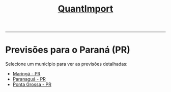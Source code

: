 <header>
    <h1><a href="https://quantimportbrazil.github.io/Sobre/">QuantImport</a></h1>
</header>

---

# Previsões para o Paraná (PR)

Selecione um município para ver as previsões detalhadas:

* [Maringá - PR](https://quantimportbrazil.github.io/Maringa-PR/)
* [Paranaguá - PR](https://quantimportbrazil.github.io/Paranagua-PR/)
* [Ponta Grossa - PR](https://quantimportbrazil.github.io/Ponta-Grossa-PR/)